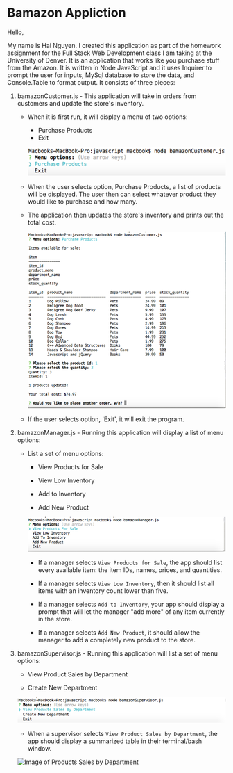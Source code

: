 # Bamazon Appliction

Hello,

My name is Hai Nguyen. I created this application as part of the homework assignment for the Full Stack Web Development class I am taking at the University of Denver. It is an application that works like you purchase stuff from the Amazon. It is written in Node JavaScript and it uses Inquirer to prompt the user for inputs, MySql database to store the data, and Console.Table to format output. It consists of three pieces:

1. bamazonCustomer.js - This application will take in orders from customers and update the store's inventory. 

	* When it is first run, it will display a menu of two options:
		* Purchase Products
		* Exit

		![Image of Customer Main Menu](https://github.com/hnguy0221/bamazon/blob/master/assets/images/CustomerMainMeu.png)

	* When the user selects option, Purchase Products, a list of products will be displayed. The user then can select whatever product they would like to purchase and how many. 

	* The application then updates the store's inventory and prints out the total cost.

		![Image of Customer Purchase Order](https://github.com/hnguy0221/bamazon/blob/master/assets/images/CustomerPurchaseOrder.png)

	* If the user selects option, 'Exit', it will exit the program.

2. bamazonManager.js - Running this application will display a list of menu options:

	* List a set of menu options:

   		* View Products for Sale
    
    	* View Low Inventory
    
    	* Add to Inventory
    
    	* Add New Product

    	![Image of Manager Main Menu](https://github.com/hnguy0221/bamazon/blob/master/assets/images/ManagerMainMenu.png)

  		* If a manager selects `View Products for Sale`, the app should list every available item: the item IDs, names, prices, and quantities.

  		* If a manager selects `View Low Inventory`, then it should list all items with an inventory count lower than five.

  		* If a manager selects `Add to Inventory`, your app should display a prompt that will let the manager "add more" of any item currently in the store.

	
  		* If a manager selects `Add New Product`, it should allow the manager to add a completely new product to the store.

3. bamazonSupervisor.js - Running this application will list a set of menu options:

	* View Product Sales by Department
   
	* Create New Department

	![Image of Products Sales by Department](https://github.com/hnguy0221/bamazon/blob/master/assets/images/SupervisorMainMenu.png)

	* When a supervisor selects `View Product Sales by Department`, the app should display a summarized table in their terminal/bash window.

	![Image of Products Sales by Department](https://github.com/hnguy0221/bamazon/blob/master/assets/images/ProductsSalesByDepartment.png)
